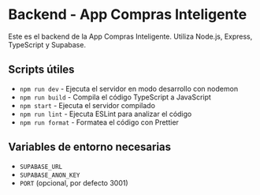 # Backend - App Compras Inteligente

Este es el backend de la App Compras Inteligente. Utiliza Node.js, Express, TypeScript y Supabase.

## Scripts útiles

- `npm run dev` - Ejecuta el servidor en modo desarrollo con nodemon
- `npm run build` - Compila el código TypeScript a JavaScript
- `npm start` - Ejecuta el servidor compilado
- `npm run lint` - Ejecuta ESLint para analizar el código
- `npm run format` - Formatea el código con Prettier

## Variables de entorno necesarias

- `SUPABASE_URL`
- `SUPABASE_ANON_KEY`
- `PORT` (opcional, por defecto 3001) 